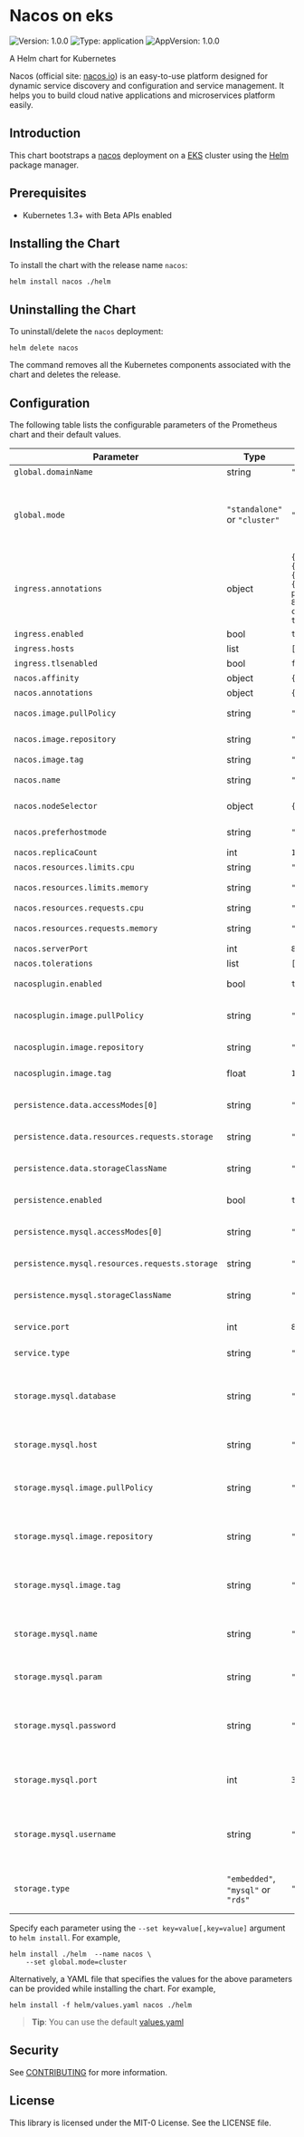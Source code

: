 # Nacos on eks

![Version: 1.0.0](https://img.shields.io/badge/Version-1.0.0-informational?style=flat-square) ![Type: application](https://img.shields.io/badge/Type-application-informational?style=flat-square) ![AppVersion: 1.0.0](https://img.shields.io/badge/AppVersion-1.0.0-informational?style=flat-square)

A Helm chart for Kubernetes

Nacos (official site: [nacos.io](https://nacos.io)) is an easy-to-use platform designed for dynamic service discovery and configuration and service management. It helps you to build cloud native applications and microservices platform easily.


## Introduction

This chart bootstraps a [nacos](https://nacos.io) deployment on a [EKS](https://aws.amazon.com/eks/) cluster using the [Helm](https://helm.sh) package manager.

## Prerequisites

- Kubernetes 1.3+ with Beta APIs enabled

## Installing the Chart

To install the chart with the release name `nacos`:

```console
helm install nacos ./helm
```

## Uninstalling the Chart

To uninstall/delete the `nacos` deployment:

```console
helm delete nacos
```

The command removes all the Kubernetes components associated with the chart and deletes the release.


## Configuration

The following table lists the configurable parameters of the Prometheus chart and their default values.

| Parameter | Type | Default | Description |
|-----------|------|---------|-------------|
| `global.domainName` | string | `"cluster.local"` | domainName |
| `global.mode` | `"standalone"` or `"cluster"` | `"standalone"` | nacos mode, If  want to deploy a deployment with more than 1 replica, please select `cluster` mode. |
| `ingress.annotations` | object | `{"alb.ingress.kubernetes.io/actions.redirect-to-nacos":"{\"type\":\"redirect\",\"redirectConfig\":{\"host\":\"#{host}\",\"path\":\"/nacos/\",\"port\":\"#{port}\",\"protocol\":\"#{protocol}\",\"query\":\"#{query}\",\"statusCode\":\"HTTP_301\"}}\n","alb.ingress.kubernetes.io/healthcheck-path":"/nacos","alb.ingress.kubernetes.io/listen-ports":"[{\"HTTP\": 80}]","alb.ingress.kubernetes.io/scheme":"internet-facing","alb.ingress.kubernetes.io/success-codes":"200-399","alb.ingress.kubernetes.io/target-type":"ip","kubernetes.io/ingress.class":"alb"}` | Ingress annotations. |
| `ingress.enabled` | bool | `true` | Ingress enabled. |
| `ingress.hosts` | list | `[{"paths":["/nacos/"]}]` | Ingress hosts. |
| `ingress.tlsenabled` | bool | `false` | Ingress tls enabled. |
| `nacos.affinity` | object | `{}` | nacos affinity. |
| `nacos.annotations` | object | `{}` | nacos annotations. |
| `nacos.image.pullPolicy` | string | `"IfNotPresent"` | nacos image pullPolicy. |
| `nacos.image.repository` | string | `"nacos/nacos-server"` | nacos image repository. |
| `nacos.image.tag` | string | `"latest"` | nacos image tag. |
| `nacos.name` | string | `"nacos"` | nacos deployment name. |
| `nacos.nodeSelector` | object | `{}` | nacos nodeSelector. |
| `nacos.preferhostmode` | string | `"hostname"` | nacos preferhostmode. |
| `nacos.replicaCount` | int | `1` | nacos replicaCount. |
| `nacos.resources.limits.cpu` | string | `"500m"` | nacos cpu limits. |
| `nacos.resources.limits.memory` | string | `"2Gi"` | nacos memory limits. |
| `nacos.resources.requests.cpu` | string | `"500m"` | nacos cpu requests. |
| `nacos.resources.requests.memory` | string | `"2Gi"` | nacos memory requests. |
| `nacos.serverPort` | int | `8848` | nacos serverPort. |
| `nacos.tolerations` | list | `[]` | nacos tolerations. |
| `nacosplugin.enabled` | bool | `true` | nacosplugin enabled. |
| `nacosplugin.image.pullPolicy` | string | `"Always"` | nacosplugin pullPolicy repository. |
| `nacosplugin.image.repository` | string | `"nacos/nacos-peer-finder-plugin"` | nacosplugin image repository. |
| `nacosplugin.image.tag` | float | `1.1` | nacosplugin tag repository. |
| `persistence.data.accessModes[0]` | string | `"ReadWriteOnce"` | nacos data persistence accessModes. |
| `persistence.data.resources.requests.storage` | string | `"5Gi"` | nacos data storage request. |
| `persistence.data.storageClassName` | string | `"gp2"` | nacos data persistence storageClassName. |
| `persistence.enabled` | bool | `true` | persistence enabled. |
| `persistence.mysql.accessModes[0]` | string | `"ReadWriteOnce"` | mysql data persistence accessModes. |
| `persistence.mysql.resources.requests.storage` | string | `"5Gi"` | mysql data storage request. |
| `persistence.mysql.storageClassName` | string | `"gp2"` | mysql data persistence storageClassName. |
| `service.port` | int | `8848` | Nacos Kubernetes service port. |
| `service.type` | string | `"ClusterIP"` | Nacos Kubernetes service type. |
| `storage.mysql.database` | string | `"nacos"` | mysql database. Only takes effect when `storage.type`=`mysql` or `rds`. |
| `storage.mysql.host` | string | `"mysql.nacos.svc.cluster.local"` | mysql host. Only takes effect when `storage.type`=`rds`. |
| `storage.mysql.image.pullPolicy` | string | `"IfNotPresent"` | mysql image pullPolicy. Only takes effect when `storage.type`=`mysql`. |
| `storage.mysql.image.repository` | string | `"public.ecr.aws/docker/library/mysql"` | mysql image repository. Only takes effect when `storage.type`=`mysql`. |
| `storage.mysql.image.tag` | string | `"5.7.37"` | mysql image tag. Only takes effect when `storage.type`=`mysql`. |
| `storage.mysql.name` | string | `"mysql"` | mysql deployment name. Only takes effect when `storage.type`=`mysql`. |
| `storage.mysql.param` | string | `"characterEncoding=utf8&connectTimeout=1000&socketTimeout=3000&autoReconnect=true&useSSL=false"` | mysql param. Only takes effect when `storage.type`=`mysql`. |
| `storage.mysql.password` | string | `"password"` | mysql password. Only takes effect when `storage.type`=`mysql` or `rds`. |
| `storage.mysql.port` | int | `3306` | mysql port. Only takes effect when `storage.type`=`mysql` or `rds`. |
| `storage.mysql.username` | string | `"username"` | mysql username. Only takes effect when `storage.type`=`mysql` or `rds`. |
| `storage.type` | `"embedded"`, `"mysql"` or `"rds"` | `"embedded"` | nacos storage, select `mysql` will create mysql in kubernetes cluster. |

Specify each parameter using the `--set key=value[,key=value]` argument to `helm install`. For example,

```console
helm install ./helm  --name nacos \
    --set global.mode=cluster
```

Alternatively, a YAML file that specifies the values for the above parameters can be provided while installing the chart. For example,

```console
helm install -f helm/values.yaml nacos ./helm
```

> **Tip**: You can use the default [values.yaml](helm/values.yaml)

## Security

See [CONTRIBUTING](CONTRIBUTING.md#security-issue-notifications) for more information.

## License

This library is licensed under the MIT-0 License. See the LICENSE file.

